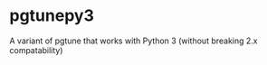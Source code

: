 pgtunepy3
=========

A variant of pgtune that works with Python 3 (without breaking 2.x compatability)
